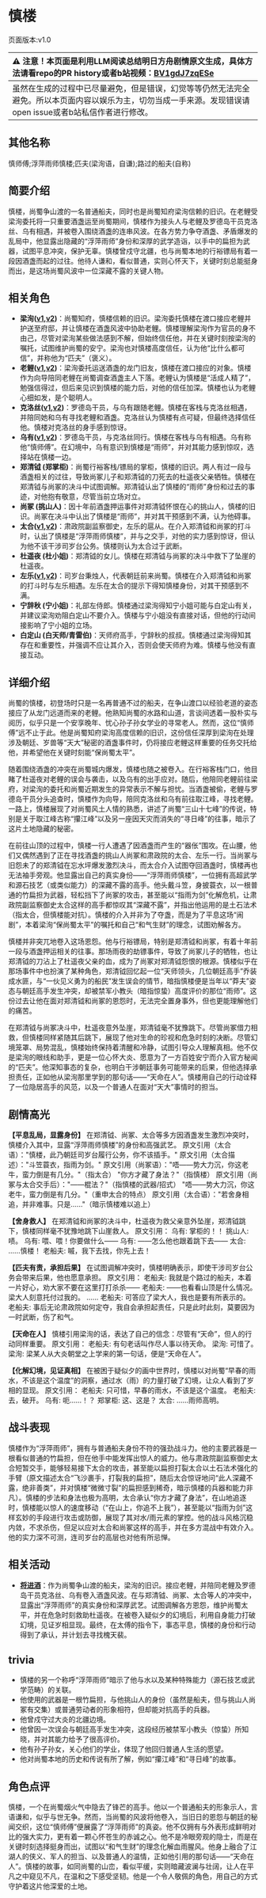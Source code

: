# 慎楼
页面版本:v1.0
 

| :warning: 注意！本页面是利用LLM阅读总结明日方舟剧情原文生成，具体方法请看repo的PR history或者b站视频：[BV1gdJ7zqESe](https://www.bilibili.com/video/BV1gdJ7zqESe/)         |
|:----------------------------|
| 虽然在生成的过程中已尽量避免，但是错误，幻觉等等仍然无法完全避免。所以本页面内容以娱乐为主，切勿当成一手来源。发现错误请open issue或者b站私信作者进行修改。|



## 其他名称
慎师傅;浮萍雨师慎楼;匹夫(梁洵语，自谦);路过的船夫(自称)
## 简要介绍
慎楼，尚蜀争山渡的一名普通船夫，同时也是尚蜀知府梁洵信赖的旧识。在老鲤受梁洵委托将一只重要酒盏运至尚蜀期间，慎楼作为接头人与老鲤及罗德岛干员克洛丝、乌有相遇，并被卷入围绕酒盏的连串风波。在各方势力争夺酒盏、矛盾爆发的乱局中，他显露出隐藏的“浮萍雨师”身份和深厚的武学造诣，以手中的扁担为武器，试图平息冲突，保护无辜。慎楼曾戍守北疆，也与尚蜀本地的行裕镖局有着一段因酒盏而起的过往。他待人谦和，看似普通，实则心怀天下，关键时刻总能挺身而出，是这场尚蜀风波中一位深藏不露的关键人物。
## 相关角色
-   **梁洵([v1](extended_char_liang_xun.md),[v2](../char_v3/extended_char_liang_xun.md))**：尚蜀知府，慎楼信赖的旧识。梁洵委托慎楼在渡口接应老鲤并护送至府邸，并让慎楼在酒盏风波中协助老鲤。慎楼理解梁洵作为官员的身不由己，尽管对梁洵某些做法感到不解，但始终信任他，并在关键时刻按梁洵的嘱托，试图维护尚蜀的安宁。梁洵也对慎楼高度信任，认为他“比什么都可信”，并称他为“匹夫”（褒义）。
-   **老鲤([v1](char_322_lmlee.md),[v2](../char_v3/char_322_lmlee.md))**：梁洵委托运送酒盏的龙门旧友，慎楼在渡口接应的对象。慎楼作为向导陪同老鲤在尚蜀调查酒盏主人下落。老鲤认为慎楼是“活成人精了”，勉强信得过，但后来见识到慎楼的能力后，对他的信任加深。慎楼也认为老鲤心细如发，是个聪明人。
-   **克洛丝([v1](char_124_kroos.md),[v2](../char_v3/char_124_kroos.md))**：罗德岛干员，与乌有跟随老鲤。慎楼在客栈与克洛丝相遇，并陪同她和乌有寻找老鲤和酒盏。克洛丝认为慎楼有点可疑，但最终选择信任他。慎楼对克洛丝的身手感到惊讶。
-   **乌有([v1](char_455_nothin.md),[v2](../char_v3/char_455_nothin.md))**：罗德岛干员，与克洛丝同行。慎楼在客栈与乌有相遇。乌有称他“慎师傅”。在幻境中，乌有意识到慎楼是“雨师”，并对其能力感到惊叹，选择站在慎楼一边。
-   **郑清钺 (郑掌柜)**：尚蜀行裕客栈/镖局的掌柜，慎楼的旧识。两人有过一段与酒盏相关的过往，导致尚冢儿子和郑清钺的刀死去的杜遥夜父亲牺牲。慎楼在郑清钺与尚冢的决斗中试图调解。郑清钺认出了慎楼的“雨师”身份和过去的事迹，对他抱有敬意，尽管当前立场对立。
-   **尚冢 (挑山人)**：因十年前酒盏押运事件对郑清钺怀恨在心的挑山人，慎楼的旧识。尚冢在决斗中认出了慎楼是“雨师”，并对其干预感到不满，认为他碍事。
-   **太合([v1](extended_char_tai_he.md),[v2](../char_v3/extended_char_tai_he.md))**：肃政院副监察御史，左乐的扈从。在介入郑清钺和尚冢的打斗时，认出了慎楼是“浮萍雨师慎楼”，并与之交手，对他的实力感到惊讶，但认为他不该干涉司岁台公务。慎楼则认为太合过于武断。
-   **杜遥夜 (杜小姐)**：郑清钺的女儿。慎楼在郑清钺与尚冢的决斗中救下了坠崖的杜遥夜。
-   **左乐([v1](char_4121_zuole.md),[v2](../char_v3/char_4121_zuole.md))**：司岁台秉烛人，代表朝廷前来尚蜀。慎楼在介入郑清钺和尚冢的打斗时与左乐相遇。左乐在太合的提示下得知慎楼身份，对其干预感到不满。
-   **宁辞秋 (宁小姐)**：礼部左侍郎。慎楼通过梁洵得知宁小姐可能与白定山有关，并建议梁洵劝阻白定山不要介入。慎楼与宁小姐没有直接对话，但他的行动间接影响了宁小姐的立场。
-   **白定山 (白天师/青雷伯)**：天师府高手，宁辞秋的叔叔。慎楼通过梁洵得知其存在和重要性，并强调不应让其介入，否则会使天师府为难。慎楼与他没有直接互动。
## 详细介绍
尚蜀的慎楼，初登场时只是一名再普通不过的船夫，在争山渡口以经验老道的姿态接应了从龙门远道而来的老鲤。他熟知尚蜀的水路和山道，言谈间透着一股朴实与阅历，似乎只是一个安享晚年、忧心孙子孙女学业的寻常老人。然而，这位“慎师傅”远不止于此。他是尚蜀知府梁洵高度信赖的旧识，这份信任深厚到梁洵在处理涉及朝廷、岁兽等“天大”秘密的酒盏事件时，仍将接应老鲤这样重要的任务交托给他，并希望他在关键时刻能“保尚蜀太平”。

随着围绕酒盏的冲突在尚蜀城内爆发，慎楼也随之被卷入。在行裕客栈门口，他目睹了杜遥夜对老鲤的误会与袭击，以及乌有的出手应对。随后，他陪同老鲤前往梁府，对梁洵的委托和尚蜀近期发生的异常表示不解与担忧。当酒盏被偷，老鲤与罗德岛干员分头追查时，慎楼作为向导，陪同克洛丝和乌有前往取江峰，寻找老鲤。一路上，慎楼展现了对尚蜀风土人情的熟悉，讲述了尚蜀“三山十七峰”的传说，特别是关于取江峰古称“攥江峰”以及另一座因天灾而消失的“寻日峰”的往事，暗示了这片土地隐藏的秘密。

在前往山顶的过程中，慎楼一行人遭遇了因酒盏而产生的“器伥”围攻。在山腰，他们又偶然遇到了正在寻找酒盏的挑山人尚冢和肃政院的太合、左乐一行。当尚冢与旧怨未了的郑清钺在忘水坪爆发激烈决斗，而太合介入试图夺回酒盏时，慎楼再也无法袖手旁观。他显露出自己的真实身份——“浮萍雨师慎楼”，一位拥有高超武学和源石技艺（或类似能力）的深藏不露的高手。他头戴斗笠，身披蓑衣，以一根普通的竹扁担为武器，轻松挡下了尚冢的攻击，甚至能以“指雨为剑”化解危机，让肃政院副监察御史太合这样的高手都惊叹其“深藏不露”，并指出他运用的是土石法术（指太合，但慎楼能对抗）。慎楼的介入并非为了夺盏，而是为了平息这场“闹剧”，本着梁洵“保尚蜀太平”的嘱托和自己“和气生财”的理念，试图劝解各方。

慎楼并非突兀地卷入这场恩怨。他与行裕镖局，特别是郑清钺和尚冢，有着十年前一段与酒盏押运相关的往事。那场雨夜的劫镖事件，导致了尚冢儿子的牺牲，也让郑清钺的刀沾上了杜遥夜父亲的血，成为了尚冢对郑清钺怨恨的根源。慎楼似乎在那场事件中也扮演了某种角色，郑清钺回忆起一位“天师领头，几位朝廷高手”乔装成水匪，与“一伙见义勇为的船民”发生误会的情节，暗指慎楼便是当年以“莽夫”姿态与朝廷高手发生冲突，却被禁军小教头（暗指惊蛰）高度评价的那位“雨师”。这份过去让他在面对郑清钺和尚冢的恩怨时，无法完全置身事外，但也更能理解他们的痛苦。

在郑清钺与尚冢决斗中，杜遥夜意外坠崖，郑清钺毫不犹豫跳下。尽管尚冢借力相救，但慎楼同样紧随其后跳下，展现了他对生命的珍视和危急时刻的决断。尽管幻境笼罩、局势混乱，慎楼始终保持着清醒和冷静，试图引导众人理解真相。他不仅是梁洵的眼线和助手，更是一位心怀大炎、愿意为了一方百姓安宁而介入官方秘闻的“匹夫”。他深知事态的复杂，也明白干涉朝廷事务可能带来的后果，但他选择承担责任，正如他从梁洵那里学到的那句话——“天命在人”。慎楼用自己的行动诠释了一位隐居高手的风范，以及一个普通人在面对“天大”事情时的担当。
## 剧情高光
**【平息乱局，显露身份】**
在郑清钺、尚冢、太合等多方因酒盏发生激烈冲突时，慎楼介入其中，显露“浮萍雨师慎楼”的身份和高强武艺。
原文引用（太合语）："慎楼，此乃朝廷司岁台履行公务，你不该插手。"
原文引用（太合描述）："斗笠蓑衣，指雨为剑。"
原文引用（尚冢语）："唔——势大力沉，你这老牛，蛮力倒是有几分。"（指太合） "你方才藏了身法？"（指慎楼）
原文引用（尚冢与太合交手后）："——棍法？"（指慎楼的武器/招式） "唔——势大力沉，你这老牛，蛮力倒是有几分。"（重申太合的特点）
原文引用（太合语）："若舍身相追，并非难事。只是......"（暗示慎楼难以追上）

**【舍身救人】**
在郑清钺和尚冢的决斗中，杜遥夜为救父亲意外坠崖，郑清钺跳下，慎楼同样毫不犹豫地跳下山崖救人。
原文引用：
乌有: 掌柜的！！
挑山人: 啧。
乌有: 喂、喂！你要做什么——
乌有: ——怎么他也跟着跳下去——
太合: ......慎楼！
老船夫: 嘁，我下去找，你先上去！

**【匹夫有责，承担后果】**
在试图调解冲突时，慎楼明确表示，即使干涉司岁台公务会带来后果，他也愿意承担。
原文引用：
老船夫: 我就是个路过的船夫，本着一片好心，劝大家不要在这里打打杀杀——
老船夫: ——也看看山顶是什么情况。梁大人刻意托付过我的。
......
老船夫: 可答应了梁大人，我也是要有所表示的。
老船夫: 事后无论肃政院如何定夺，我自会承担起责任，只是此时此刻，莫要因为一时武断，伤了和气。

**【天命在人】**
慎楼引用梁洵的话，表达了自己的信念：尽管有“天命”，但人的行动同样重要。
原文引用：
老船夫: 有句老话叫作尽人事以待天命。
梁洵: 可惜了。
梁洵: 梁某人从大炎朝堂之上学来的第一句话，便是“天命在人”。

**【化解幻境，见证真相】**
在被困于疑似夕的画中世界时，慎楼以对尚蜀“早春的雨水，不该是这个温度”的洞察，通过水（雨）的力量打破了幻境，让众人看到了岁相的显现。
原文引用：
老船夫: 只可惜，早春的雨水，不该是这个温度。
老船夫: 去，破开。
乌有: 呃......！？
郑掌柜: 这、这是？
太合: ......雨师高明。
## 战斗表现
慎楼作为“浮萍雨师”，拥有与普通船夫身份不符的强劲战斗力。他的主要武器是一根看似普通的竹扁担，但在他手中能发挥出惊人的威力。他与肃政院副监察御史太合短暂交手，能够轻易接下太合的攻击，甚至能以扁担打裂太合以土石法术强化的手臂（原文描述太合“飞沙裹手，打裂我的扁担”，随后太合惊讶地问“此人深藏不露，绝非善类”，并对慎楼“微微寸裂”的扁担感到稀奇，暗示慎楼的兵器和能力非凡）。慎楼的步法和身法也极为高明，太合承认“你方才藏了身法”，在山地追逐时，慎楼能以惊人的速度移动（“在山上，你追不上我”），甚至能以“指雨为剑”这样玄妙的手段进行攻击或防御，展现了其对水/雨元素的掌控。他的战斗风格沉稳内敛，不求杀伤，但足以应对太合和尚冢这样的高手，并在多方混战中有效介入。他的实力深不可测，连司岁台的高层也对他有所忌惮。
## 相关活动
-   **[将进酒](../stories/act15side.md)**：作为尚蜀争山渡的船夫，梁洵的旧识。接应老鲤，并陪同老鲤及罗德岛干员克洛丝、乌有卷入酒盏风波。在与郑清钺、尚冢、太合等人的冲突中，显露出“浮萍雨师”的真实身份和深厚武艺。试图调解各方恩怨，维护尚蜀太平，并在危急时刻救助杜遥夜。在被卷入疑似夕的幻境后，利用自身能力打破幻境，见证岁相显现。最终，在太傅的指令下，事态平息，慎楼的身份和行动得到了承认，并计划去寻找槐天裴。
## trivia
*   慎楼的另一个称呼“浮萍雨师”暗示了他与水以及某种特殊能力（源石技艺或武学范畴）的关联。
*   他使用的武器是一根竹扁担，与他挑山人的身份（虽然是船夫，但与挑山人尚冢有交集）或普通劳动者的形象相符，但却能对抗高手的兵器。
*   他曾戍守过大炎的北疆边境。
*   他曾因一次误会与朝廷高手发生冲突，这段经历被禁军小教头（惊蛰）所知晓，并对其能力给予了很高评价。
*   他有孙子孙女，关心他们的学业，体现了他回归普通人生活的愿望。
*   他对尚蜀本地的历史和传说有所了解，例如“攥江峰”和“寻日峰”的故事。
## 角色点评
慎楼，一个在尚蜀烟火气中隐去了锋芒的高手。他以一个普通船夫的形象示人，言语谦和，似乎与世无争。然而，当尚蜀的风波将他卷入，当旧日的恩怨与朝廷的秘闻交织，这位“慎师傅”便展露了“浮萍雨师”的真姿。他不仅拥有与外表形成鲜明对比的强大实力，更有着一颗心怀苍生的赤诚之心。他不是冷眼旁观的隐士，而是在关键时刻选择挺身而出，试图以“和气生财”的理念化解血雨腥风。他身上融合了江湖人的侠义、军人的担当、以及普通人的温情，正如他引用的那句话——“天命在人”。慎楼的故事，如同尚蜀的山峦，看似平缓，实则暗藏波澜与壮阔，让人在平凡之中窥见不凡，在温和之下感受坚韧。他是一个令人敬佩的角色，用自己的方式守护着这片他深爱的土地。